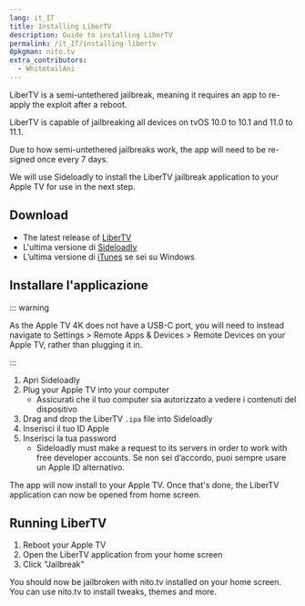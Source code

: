 ```yaml
---
lang: it_IT
title: Installing LiberTV
description: Guide to installing LiberTV
permalink: /it_IT/installing-libertv
0pkgman: nito.tv
extra_contributors:
  - WhitetailAni
---
```


LiberTV is a <router-link to="/types-of-jailbreak/#semi-untethered-jailbreaks">semi-untethered jailbreak</router-link>, meaning it requires an app to re-apply the exploit after a reboot.

LiberTV is capable of jailbreaking all devices on tvOS 10.0 to 10.1 and 11.0 to 11.1.

Due to how semi-untethered jailbreaks work, the app will need to be <router-link to="/resigning-apps">re-signed</router-link> once every 7 days.

We will use Sideloadly to install the LiberTV jailbreak application to your Apple TV for use in the next step.

## Download

- The latest release of [LiberTV](http://newosxbook.com/libertv/libertv.ipa)
- L'ultima versione di [Sideloadly](https://sideloadly.io/)
- L’ultima versione di [iTunes](https://www.apple.com/itunes/download/win32) se sei su Windows

## Installare l'applicazione

::: warning

As the Apple TV 4K does not have a USB-C port, you will need to instead navigate to Settings > Remote Apps & Devices > Remote Devices on your Apple TV, rather than plugging it in.

:::

1. Apri Sideloadly
2. Plug your Apple TV into your computer
   - Assicurati che il tuo computer sia autorizzato a vedere i contenuti del dispositivo
3. Drag and drop the LiberTV `.ipa` file into Sideloadly
4. Inserisci il tuo ID Apple
5. Inserisci la tua password
   - Sideloadly must make a request to its servers in order to work with free developer accounts. Se non sei d’accordo, puoi sempre usare un Apple ID alternativo.

The app will now install to your Apple TV. Once that's done, the LiberTV application can now be opened from home screen.

## Running LiberTV

1. Reboot your Apple TV
2. Open the LiberTV application from your home screen
3. Click "Jailbreak"

You should now be jailbroken with nito.tv installed on your home screen. You can use nito.tv to install <router-link to="/faq/#what-are-tweaks">tweaks</router-link>, themes and more.
